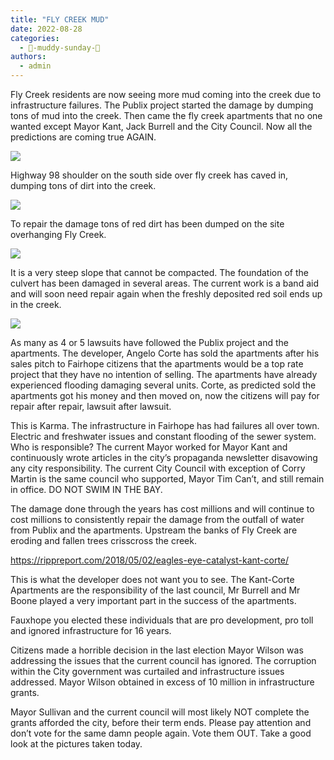 ```yaml
---
title: "FLY CREEK MUD"
date: 2022-08-28
categories: 
  - 💩-muddy-sunday-💩
authors: 
  - admin
---
```


Fly Creek residents are now seeing more mud coming into the creek due to infrastructure failures. The Publix project started the damage by dumping tons of mud into the creek. Then came the fly creek apartments that no one wanted except Mayor Kant, Jack Burrell and the City Council. Now all the predictions are coming true AGAIN.

[![](https://rippreport.com/wp-content/uploads/6ab19fe4-fly-creek-sign.jpg)](https://rippreport.com/wp-content/uploads/6ab19fe4-fly-creek-sign.jpg)

Highway 98 shoulder on the south side over fly creek has caved in, dumping tons of dirt into the creek.

[![](https://rippreport.com/wp-content/uploads/186a79c8-fly-creek-fairhope.jpg)](https://rippreport.com/wp-content/uploads/186a79c8-fly-creek-fairhope.jpg)

To repair the damage tons of red dirt has been dumped on the site overhanging Fly Creek.

[![](https://rippreport.com/wp-content/uploads/80a2c3ce-fly-creek-alabama.jpg)](https://rippreport.com/wp-content/uploads/80a2c3ce-fly-creek-alabama.jpg)

It is a very steep slope that cannot be compacted. The foundation of the culvert has been damaged in several areas. The current work is a band aid and will soon need repair again when the freshly deposited red soil ends up in the creek.

[![](https://rippreport.com/wp-content/uploads/c7556562-flycreek-fairhope.jpg)](https://rippreport.com/wp-content/uploads/c7556562-flycreek-fairhope.jpg)

As many as 4 or 5 lawsuits have followed the Publix project and the apartments. The developer, Angelo Corte has sold the apartments after his sales pitch to Fairhope citizens that the apartments would be a top rate project that they have no intention of selling. The apartments have already experienced flooding damaging several units. Corte, as predicted sold the apartments got his money and then moved on, now the citizens will pay for repair after repair, lawsuit after lawsuit.

This is Karma. The infrastructure in Fairhope has had failures all over town. Electric and freshwater issues and constant flooding of the sewer system. Who is responsible? The current Mayor worked for Mayor Kant and continuously wrote articles in the city’s propaganda newsletter disavowing any city responsibility. The current City Council with exception of Corry Martin is the same council who supported, Mayor Tim Can’t, and still remain in office. DO NOT SWIM IN THE BAY.

The damage done through the years has cost millions and will continue to cost millions to consistently repair the damage from the outfall of water from Publix and the apartments. Upstream the banks of Fly Creek are eroding and fallen trees crisscross the creek.

https://rippreport.com/2018/05/02/eagles-eye-catalyst-kant-corte/

This is what the developer does not want you to see. The Kant-Corte Apartments are the responsibility of the last council, Mr Burrell and Mr Boone played a very important part in the success of the apartments.

Fauxhope you elected these individuals that are pro development, pro toll and ignored infrastructure for 16 years.

Citizens made a horrible decision in the last election Mayor Wilson was addressing the issues that the current council has ignored. The corruption within the City government was curtailed and infrastructure issues addressed. Mayor Wilson obtained in excess of 10 million in infrastructure grants.

Mayor Sullivan and the current council will most likely NOT complete the grants afforded the city, before their term ends. Please pay attention and don’t vote for the same damn people again. Vote them OUT. Take a good look at the pictures taken today.
